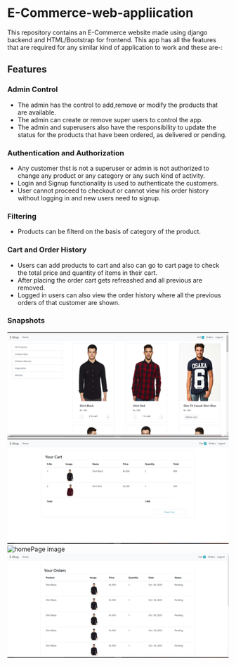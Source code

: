 # E-Commerce-web-appliication

This repository contains an E-Commerce website made using django backend and HTML/Bootstrap 
for frontend. This app has all the features that are required for any similar kind of application to work and these are-:

## Features
### Admin Control

* The admin has the control to add,remove or modify the products that are available.
* The admin can create or remove super users to control the app.
* The admin and superusers also have the responsibility to update the status for the products that have been ordered, as delivered or pending.

### Authentication and Authorization

* Any customer thst is not a superuser or admin is not authorized to change any product or any category or any such kind of activity.
* Login and Signup functionality is used to authenticate the customers.
* User cannot proceed to checkout or cannot view his order history without logging in and new users need to signup.

### Filtering 

* Products can be filterd on the basis of category of the product. 

### Cart and Order History

* Users can add products to cart and also can go to cart page to check the total price and quantity of items in their cart.
* After placing the order cart gets refreashed and all previous are removed.
* Logged in users can also view the order history where all the previous orders of that customer are shown.

### Snapshots 

![homePage image](https://github.com/Himanshu0120/E-Commerce-web-appliication/blob/master/ss/home.PNG)
![Test Image](https://github.com/Himanshu0120/E-Commerce-web-appliication/blob/master/ss/cart.PNG)
![homePage image](https://github.com/Himanshu0120/E-Commerce-web-appliication/blob/master/ss/logon.PNG)
![homePage image](https://github.com/Himanshu0120/E-Commerce-web-appliication/blob/master/ss/order.PNG)
